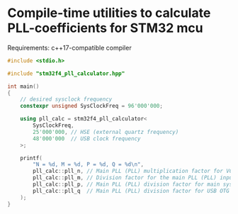 # Compile-time utilities to calculate PLL-coefficients for STM32 mcu

Requirements: c++17-compatible compiler

```cpp
#include <stdio.h>

#include "stm32f4_pll_calculator.hpp"

int main()
{
	// desired sysclock frequency
	constexpr unsigned SysClockFreq = 96'000'000; 

	using pll_calc = stm32f4_pll_calculator<
		SysClockFreq,
		25'000'000, // HSE (external quartz frequency)
		48'000'000  // USB clock frequency
	>;

	printf(
		"N = %d, M = %d, P = %d, Q = %d\n", 
		pll_calc::pll_n, // Main PLL (PLL) multiplication factor for VCO
		pll_calc::pll_m, // Division factor for the main PLL (PLL) input clock
		pll_calc::pll_p, // Main PLL (PLL) division factor for main system clock
		pll_calc::pll_q  // Main PLL (PLL) division factor for USB OTG FS, and SDIO clocks
	);
}

```

